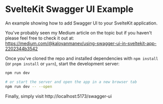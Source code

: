 # SvelteKit Swagger UI Example

An example showing how to add Swagger UI to your SvelteKit application.

You've probably seen my Medium article on the topic but if you haven't please feel free to check it out at: https://medium.com/@kaloyanmanev/using-swagger-ui-in-sveltekit-app-2202344b3542

Once you've cloned the repo and installed dependencies with `npm install` (or `pnpm install` or `yarn`), start the development server:

```bash
npm run dev

# or start the server and open the app in a new browser tab
npm run dev -- --open
```
Finally, simply visit http://localhost:5173/swagger-ui